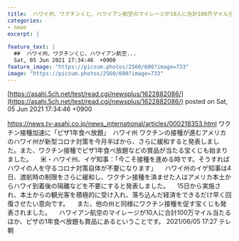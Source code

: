 ```yaml
---
title:  ハワイ州、ワクチンくじ、ハワイアン航空のマイレージが10人に合計100万マイル当たるほか、ピザの1年食べ放題も賞品  
categories:
- news
excerpt: |
  
feature_text: |
  ##  ハワイ州、ワクチンくじ、ハワイアン航空...
  Sat, 05 Jun 2021 17:34:46  +0900
feature_image: "https://picsum.photos/2560/600?image=733"
image: "https://picsum.photos/2560/600?image=733"
---
```


[https://asahi.5ch.net/test/read.cgi/newsplus/1622882086/](https://asahi.5ch.net/test/read.cgi/newsplus/1622882086/)
posted on Sat, 05 Jun 2021 17:34:46  +0900

<!--more-->

https://news.tv-asahi.co.jp/news_international/articles/000218353.html ワクチン接種加速に「ピザ1年食べ放題」　ハワイ州 ワクチンの接種が進むアメリカのハワイ州が新型コロナ対策を今月半ばから、さらに緩和すると発表しました。また、ワクチン接種でピザ1年食べ放題などの賞品が当たる宝くじも始まりました。 　米・ハワイ州、イゲ知事：「今こそ接種を進める時です。そうすればハワイの人を守るコロナ対策自体が不要になります」 　ハワイ州のイゲ知事は4日、渡航時の制限をさらに緩和し、ワクチン接種を済ませた人はアメリカ本土からハワイ到着後の隔離などを不要にすると発表しました。 　15日から実施され、本土からの観光客を積極的に受け入れ、落ち込んだ経済をできるだけ早く回復させたい意向です。 　また、他の州と同様にワクチン接種を促す宝くじも発表されました。 　ハワイアン航空のマイレージが10人に合計100万マイル当たるほか、ピザの1年食べ放題も賞品にあるということです。 2021/06/05 17:27 テレ朝
